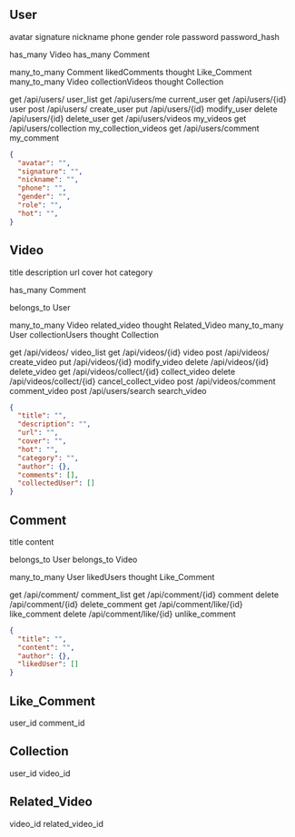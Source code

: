 User
---
avatar
signature
nickname
phone
gender
role
password
password_hash

has_many Video
has_many Comment

many_to_many Comment likedComments thought Like_Comment
many_to_many Video collectionVideos thought Collection


get    /api/users/            user_list
get    /api/users/me          current_user
get    /api/users/{id}        user
post   /api/users/            create_user
put    /api/users/{id}        modify_user
delete /api/users/{id}        delete_user
get    /api/users/videos      my_videos
get    /api/users/collection  my_collection_videos
get    /api/users/comment     my_comment


```json
{
  "avatar": "",
  "signature": "",
  "nickname": "",
  "phone": "",
  "gender": "",
  "role": "",
  "hot": "",
}
```


Video
---
title
description
url
cover
hot
category

has_many Comment

belongs_to User

many_to_many Video related_video thought Related_Video
many_to_many User collectionUsers thought Collection

get    /api/videos/              video_list
get    /api/videos/{id}          video
post   /api/videos/              create_video
put    /api/videos/{id}          modify_video
delete /api/videos/{id}          delete_video
get    /api/videos/collect/{id}  collect_video
delete /api/videos/collect/{id}  cancel_collect_video
post   /api/videos/comment       comment_video
post   /api/users/search         search_video



```json
{
  "title": "",
  "description": "",
  "url": "",
  "cover": "",
  "hot": "",
  "category": "",
  "author": {},
  "comments": [],
  "collectedUser": []
}
```


Comment
---
title
content

belongs_to User
belongs_to Video

many_to_many User likedUsers thought Like_Comment


get    /api/comment/              comment_list
get    /api/comment/{id}          comment
delete /api/comment/{id}          delete_comment
get    /api/comment/like/{id}     like_comment
delete /api/comment/like/{id}     unlike_comment


```json
{
  "title": "",
  "content": "",
  "author": {},
  "likedUser": []
}
```


Like_Comment
---
user_id
comment_id

Collection
---
user_id
video_id

Related_Video
---
video_id
related_video_id

